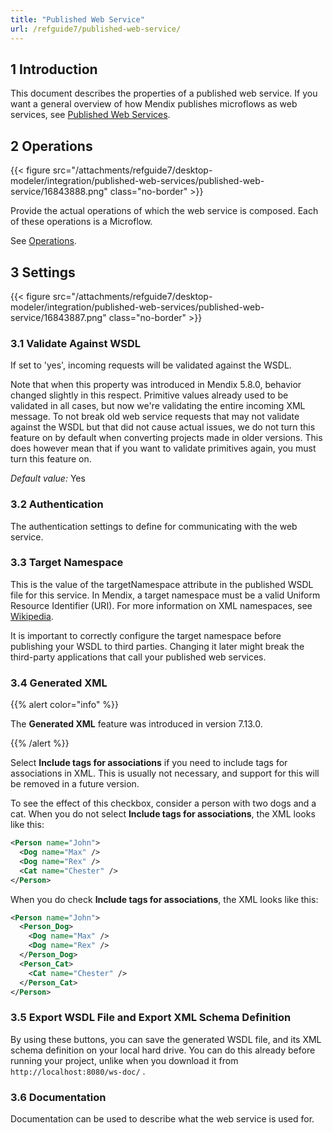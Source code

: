 ```yaml
---
title: "Published Web Service"
url: /refguide7/published-web-service/
---
```


## 1 Introduction

This document describes the properties of a published web service. If you want a general overview of how Mendix publishes microflows as web services, see [Published Web Services](/refguide7/published-web-services/).

## 2 Operations

{{< figure src="/attachments/refguide7/desktop-modeler/integration/published-web-services/published-web-service/16843888.png" class="no-border" >}}

Provide the actual operations of which the web service is composed. Each of these operations is a Microflow.

See [Operations](/refguide7/operations/).

## 3 Settings

{{< figure src="/attachments/refguide7/desktop-modeler/integration/published-web-services/published-web-service/16843887.png" class="no-border" >}}

### 3.1 Validate Against WSDL

If set to 'yes', incoming requests will be validated against the WSDL.

Note that when this property was introduced in Mendix 5.8.0, behavior changed slightly in this respect. Primitive values already used to be validated in all cases, but now we're validating the entire incoming XML message. To not break old web service requests that may not validate against the WSDL but that did not cause actual issues, we do not turn this feature on by default when converting projects made in older versions. This does however mean that if you want to validate primitives again, you must turn this feature on.

*Default value:* Yes

### 3.2 Authentication

The authentication settings to define for communicating with the web service.

### 3.3 Target Namespace

This is the value of the targetNamespace attribute in the published WSDL file for this service. In Mendix, a target namespace must be a valid Uniform Resource Identifier (URI). For more information on XML namespaces, see [Wikipedia](https://en.wikipedia.org/wiki/XML_namespace).

It is important to correctly configure the target namespace before publishing your WSDL to third parties. Changing it later might break the third-party applications that call your published web services.

### 3.4 Generated XML

{{% alert color="info" %}}

The **Generated XML** feature was introduced in version 7.13.0.

{{% /alert %}}

Select **Include tags for associations** if you need to include tags for associations in XML. This is usually not necessary, and support for this will be removed in a future version.

To see the effect of this checkbox, consider a person with two dogs and a cat. When you do not select **Include tags for associations**, the XML looks like this:

```xml
<Person name="John">
  <Dog name="Max" />
  <Dog name="Rex" />
  <Cat name="Chester" />
</Person>
```

When you do check **Include tags for associations**, the XML looks like this:

```xml
<Person name="John">
  <Person_Dog>
    <Dog name="Max" />
    <Dog name="Rex" />
  </Person_Dog>
  <Person_Cat>
    <Cat name="Chester" />
  </Person_Cat> 
</Person>
```

### 3.5 Export WSDL File and Export XML Schema Definition

By using these buttons, you can save the generated WSDL file, and its XML schema definition on your local hard drive. You can do this already before running your project, unlike when you download it from `http://localhost:8080/ws-doc/` .

### 3.6 Documentation

Documentation can be used to describe what the web service is used for.
